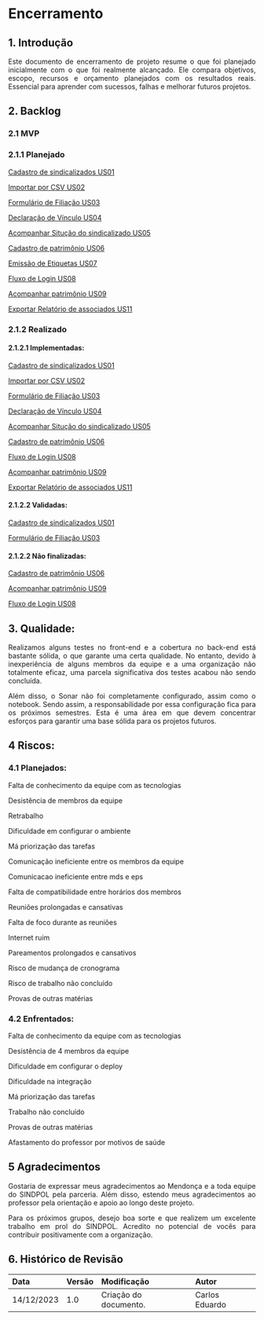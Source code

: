 # Encerramento
<style>body {text-align: justify}</style>

## 1. Introdução

Este documento de encerramento de projeto resume o que foi planejado inicialmente com o que foi realmente alcançado. Ele compara objetivos, escopo, recursos e orçamento planejados com os resultados reais. Essencial para aprender com sucessos, falhas e melhorar futuros projetos.

## 2. Backlog
### 2.1 MVP
### 2.1.1 Planejado

[Cadastro de sindicalizados US01](https://github.com/fga-eps-mds/2023.2-SINDPOL-DOC/issues/36)

[Importar por CSV US02](https://github.com/fga-eps-mds/2023.2-SINDPOL-DOC/issues/37)

[Formulário de Filiação US03](https://github.com/fga-eps-mds/2023.2-SINDPOL-DOC/issues/38)

[Declaração de Vínculo US04](https://github.com/fga-eps-mds/2023.2-SINDPOL-DOC/issues/39)

[Acompanhar Situção do sindicalizado US05](https://github.com/fga-eps-mds/2023.2-SINDPOL-DOC/issues/40)

[Cadastro de patrimônio US06](https://github.com/fga-eps-mds/2023.2-SINDPOL-DOC/issues/41)

[Emissão de Etiquetas US07](https://github.com/fga-eps-mds/2023.2-SINDPOL-DOC/issues/42)

[Fluxo de Login US08](https://github.com/fga-eps-mds/2023.2-SINDPOL-DOC/issues/43)

[Acompanhar patrimônio US09](https://github.com/fga-eps-mds/2023.2-SINDPOL-DOC/issues/44)

[Exportar Relatório de associados US11](https://github.com/fga-eps-mds/2023.2-SINDPOL-DOC/issues/46)


### 2.1.2 Realizado

#### 2.1.2.1 Implementadas:

[Cadastro de sindicalizados US01](https://github.com/fga-eps-mds/2023.2-SINDPOL-DOC/issues/36)

[Importar por CSV US02](https://github.com/fga-eps-mds/2023.2-SINDPOL-DOC/issues/37)

[Formulário de Filiação US03](https://github.com/fga-eps-mds/2023.2-SINDPOL-DOC/issues/38)

[Declaração de Vínculo US04](https://github.com/fga-eps-mds/2023.2-SINDPOL-DOC/issues/39)

[Acompanhar Situção do sindicalizado US05](https://github.com/fga-eps-mds/2023.2-SINDPOL-DOC/issues/40)

[Cadastro de patrimônio US06](https://github.com/fga-eps-mds/2023.2-SINDPOL-DOC/issues/41)

[Fluxo de Login US08](https://github.com/fga-eps-mds/2023.2-SINDPOL-DOC/issues/43)

[Acompanhar patrimônio US09](https://github.com/fga-eps-mds/2023.2-SINDPOL-DOC/issues/44)

[Exportar Relatório de associados US11](https://github.com/fga-eps-mds/2023.2-SINDPOL-DOC/issues/46)

#### 2.1.2.2 Validadas:

[Cadastro de sindicalizados US01](https://github.com/fga-eps-mds/2023.2-SINDPOL-DOC/issues/36)

[Formulário de Filiação US03](https://github.com/fga-eps-mds/2023.2-SINDPOL-DOC/issues/38)

#### 2.1.2.2 Não finalizadas:

[Cadastro de patrimônio US06](https://github.com/fga-eps-mds/2023.2-SINDPOL-DOC/issues/41)

[Acompanhar patrimônio US09](https://github.com/fga-eps-mds/2023.2-SINDPOL-DOC/issues/44)

[Fluxo de Login US08](https://github.com/fga-eps-mds/2023.2-SINDPOL-DOC/issues/43)


## 3. Qualidade:

Realizamos alguns testes no front-end e a cobertura no back-end está bastante sólida, o que garante uma certa qualidade. No entanto, devido à inexperiência de alguns membros da equipe e a uma organização não totalmente eficaz, uma parcela significativa dos testes acabou não sendo concluída.

Além disso, o Sonar não foi completamente configurado, assim como o notebook. Sendo assim, a responsabilidade por essa configuração fica para os próximos semestres. Esta é uma área em que devem concentrar esforços para garantir uma base sólida para os projetos futuros.


## 4 Riscos:
### 4.1 Planejados:

Falta de conhecimento da equipe com as tecnologias

Desistência de membros da equipe

Retrabalho

Dificuldade em configurar o ambiente

Má priorização das tarefas

Comunicação ineficiente entre os membros da equipe

Comunicacao ineficiente entre mds e eps

Falta de compatibilidade entre horários dos membros

Reuniões prolongadas e cansativas

Falta de foco durante as reuniões

Internet ruim

Pareamentos prolongados e cansativos

Risco de mudança de cronograma

Risco de trabalho não concluído

Provas de outras matérias 

### 4.2 Enfrentados:

Falta de conhecimento da equipe com as tecnologias

Desistência de 4 membros da equipe

Dificuldade em configurar o deploy 

Dificuldade na integração

Má priorização das tarefas

Trabalho não concluído

Provas de outras matérias 

Afastamento do professor por motivos de saúde

## 5 Agradecimentos

Gostaria de expressar meus agradecimentos ao Mendonça e a toda equipe do SINDPOL pela parceria. Além disso, estendo meus agradecimentos ao professor pela orientação e apoio ao longo deste projeto.

Para os próximos grupos, desejo boa sorte e que realizem um excelente trabalho em prol do SINDPOL. Acredito no potencial de vocês para contribuir positivamente com a organização.

## 6. Histórico de Revisão
| Data       | Versão | Modificação                     | Autor        |
| :--------- | :----- | :------------------------------ | :----------- |
| 14/12/2023 | 1.0    | Criação do documento.           | Carlos Eduardo|







